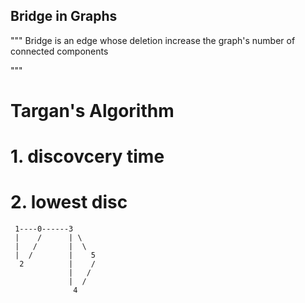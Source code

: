 ## Bridge in Graphs 

""" Bridge is an edge whose deletion increase the graph's number of connected components 

""" 
# Targan's Algorithm 

# 1. discovcery time 
# 2. lowest disc
     1----0------3 
     |	  /      | \
     |   /       |  \
     |  /        |    5
      2			 |    /
      			 |   /
      			 |  /
      			  4	

